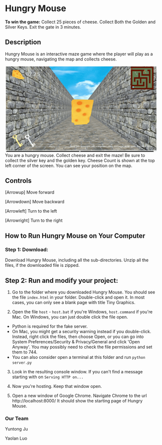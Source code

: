 # Hungry Mouse
**To win the game:**
Collect 25 pieces of cheese.
Collect Both the Golden and Silver Keys.
Exit the gate in 3 minutes.

## Description
Hungry Mouse is an interactive maze game where the player will play as a hungry mouse, navigating the map and collects cheese. 

![Demo GIF](demo/opening.gif)
You are a hungry mouse. Collect cheese and exit the maze! Be sure to collect the silver key and the golden key. Cheese Count is shown at the top left corner of the screen. You can see your position on the map.


## Controls
[Arrowup] Move forward

[Arrowdown] Move backward

[Arrowleft] Turn to the left

[Arrowright] Turn to the right

## How to Run Hungry Mouse on Your Computer
### Step 1: Download:
Download Hungry Mouse, including all the sub-directories. Unzip all the files, if the downloaded file is zipped.

## Step 2: Run and modify your project:
1. Go to the folder where you downloaded Hungry Mouse. You should see the file `index.html` in your folder. Double-click and open it. In most cases, you can only see a blank page with title Tiny Graphics. 

2. Open the file `host` - `host.bat` if you're Windows, `host.command` if you're Mac. On Windows, you can just double click the file open.
- Python is required for the fake server.
- On Mac, you might get a security warning instead if you double-click. Instead, right click the files, then choose Open, or you can go into System Preferences/Security & Privacy/General and click 'Open Anyway'. You may possibly need to check the file permissions and set them to 744.
- You can also consider open a terminal at this folder and run `python server.py`

3. Look in the resulting console window. If you can't find a message starting with
on `Serving HTTP on...`

4. Now you're hosting. Keep that window open.

5. Open a new window of Google Chrome. Navigate Chrome to the url http://localhost:8000/ It should show the starting page of Hungry Mouse.


### Our Team
Yuntong Ju

Yaolan Luo




